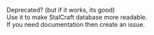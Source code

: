 Deprecated? (but if it works, its good)
<br>
Use it to make StalCraft database more readable.
<br>
If you need documentation then create an issue.

